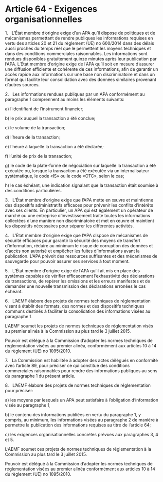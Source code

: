 # Article 64 - Exigences organisationnelles


1.   L’État membre d’origine exige d’un APA qu’il dispose de politiques et de mécanismes permettant de rendre publiques les informations requises en vertu des articles 20 et 21 du règlement (UE) no 600/2014 dans des délais aussi proches du temps réel que le permettent les moyens techniques et dans des conditions commerciales raisonnables. Les informations sont rendues disponibles gratuitement quinze minutes après leur publication par l’APA. L’État membre d’origine exige de l’APA qu’il soit en mesure d’assurer une diffusion efficiente et cohérente de ces informations, afin de garantir un accès rapide aux informations sur une base non discriminatoire et dans un format qui facilite leur consolidation avec des données similaires provenant d’autres sources.

2.   Les informations rendues publiques par un APA conformément au paragraphe 1 comprennent au moins les éléments suivants:

a) l’identifiant de l’instrument financier;

b) le prix auquel la transaction a été conclue;

c) le volume de la transaction;

d) l’heure de la transaction;

e) l’heure à laquelle la transaction a été déclarée;

f) l’unité de prix de la transaction;

g) le code de la plate-forme de négociation sur laquelle la transaction a été exécutée ou, lorsque la transaction a été exécutée via un internalisateur systématique, le code «IS» ou le code «OTC», selon le cas;

h) le cas échéant, une indication signalant que la transaction était soumise à des conditions particulières.

3.   L’État membre d’origine exige que l’APA mette en œuvre et maintienne des dispositifs administratifs efficaces pour prévenir les conflits d’intérêts avec ses clients. En particulier, un APA qui est également un opérateur de marché ou une entreprise d’investissement traite toutes les informations collectées d’une manière non discriminatoire et met en œuvre et maintient les dispositifs nécessaires pour séparer les différentes activités.

4.   L’État membre d’origine exige que l’APA dispose de mécanismes de sécurité efficaces pour garantir la sécurité des moyens de transfert d’information, réduire au minimum le risque de corruption des données et d’accès non autorisé et empêcher les fuites d’informations avant la publication. L’APA prévoit des ressources suffisantes et des mécanismes de sauvegarde pour pouvoir assurer ses services à tout moment.

5.   L’État membre d’origine exige de l’APA qu’il ait mis en place des systèmes capables de vérifier efficacement l’exhaustivité des déclarations de transactions, de repérer les omissions et les erreurs manifestes et de demander une nouvelle transmission des déclarations erronées le cas échéant.

6.   L’AEMF élabore des projets de normes techniques de réglementation visant à établir des formats, des normes et des dispositifs techniques communs destinés à faciliter la consolidation des informations visées au paragraphe 1.

L’AEMF soumet les projets de normes techniques de réglementation visés au premier alinéa à la Commission au plus tard le 3 juillet 2015.

Pouvoir est délégué à la Commission d’adopter les normes techniques de réglementation visées au premier alinéa, conformément aux articles 10 à 14 du règlement (UE) no 1095/2010.

7.   La Commission est habilitée à adopter des actes délégués en conformité avec l’article 89, pour préciser ce qui constitue des conditions commerciales raisonnables pour rendre des informations publiques au sens du paragraphe 1 du présent article.

8.   L’AEMF élabore des projets de normes techniques de réglementation pour préciser:

a) les moyens par lesquels un APA peut satisfaire à l’obligation d’information visée au paragraphe 1;

b) le contenu des informations publiées en vertu du paragraphe 1, y compris, au minimum, les informations visées au paragraphe 2 de manière à permettre la publication des informations requises au titre de l’article 64;

c) les exigences organisationnelles concrètes prévues aux paragraphes 3, 4 et 5.

L’AEMF soumet ces projets de normes techniques de réglementation à la Commission au plus tard le 3 juillet 2015.

Pouvoir est délégué à la Commission d’adopter les normes techniques de réglementation visées au premier alinéa conformément aux articles 10 à 14 du règlement (UE) no 1095/2010.
